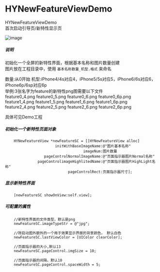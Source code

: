 # HYNewFeatureViewDemo
HYNewFeatureViewDemo  
首次启动引导页/新特性显示页     
  
![image](https://github.com/xtyHY/HYNewFeatureViewDemo/blob/master/demo.gif)  

##### 说明  
初始化一个全屏的新特性界面，根据基本名称和图片数量创建  
图片放在工程目录中，使用 `基本名称数量_机型.格式` 来命名  
  
数量:从0开始
机型:iPhone4/4s对应4，iPhone5/5s对应5，iPhone6/6s对应6，iPhone6p/6sp对应6p    
举例:3张名字为feature的新特性png图需要以下文件  
feature0_4.png feature0_5.png feature0_6.png feature0_6p.png  
feature1_4.png feature1_5.png feature1_6.png feature1_6p.png  
feature2_4.png feature2_5.png feature2_6.png feature2_6p.png  
  
具体可见Demo工程
  
##### 初始化一个新特性页面对象
```
	HYNewFeatureView *newFeatureSC = [[HYNewFeatureView alloc]  
					   initWithBaseImageName:@"图片基本名称"  
									imageNum:图片数量  
				  pageControlNormalImageName:@"页面指示器图片Normal名称"  
			   pageControlimageHighlitedName:@"页面指示器图片HighLight名称"  
					    	 pageControlRect:页面指示器尺寸];  
```   
  
##### 显示新特性界面  
```
	[newFeatureSC showOnView:self.view];
```
  
##### 可配置的属性
```    
	//新特性界面的文件类型，默认是png
	newFeatureSC.imageTypeStr = @"jpg";  
	  
	//除启动图外额外的一个用于效果显示界面的背景颜色， 默认白色
    newFeatureSC.lastViewColor = [UIColor clearColor];  
	  
	//页面指示器的大小,默认13
    newFeatureSC.pageControl.imgSize = 10;  
 
	//页面指示器的间隔，默认10
    newFeatureSC.pageControl.spaceWidth = 5;  

```